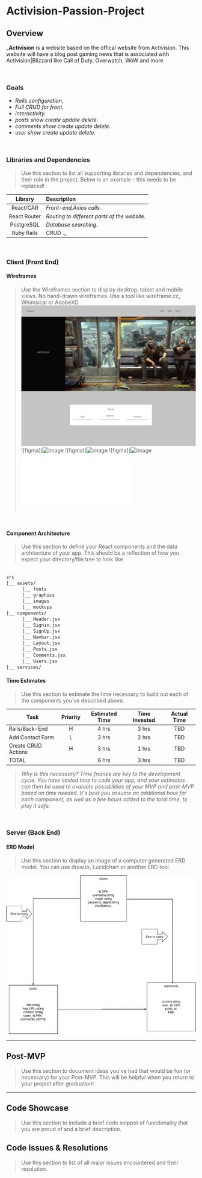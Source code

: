 # Activision-Passion-Project

## Overview

_**Activision** is a website based on the offical website from Activision. This website will have a blog post gaming news that is associated with Activision|Blizzard like Call of Duty, Overwatch, WoW and more

<br>

### Goals

- _Rails configuration,_
- _Full CRUD for front._
- _interactivity._
- _posts show create update delete._
- _comments show create update delete._
- _user show create update delete._

<br>

### Libraries and Dependencies

> Use this section to list all supporting libraries and dependencies, and their role in the project. Below is an example - this needs to be replaced!

|     Library      | Description                                |
| :--------------: | :----------------------------------------- |
|      React/CAR   | _Front-end,Axios calls._ |
|   React Router   | _Routing to different parts of the website._ |
|     PostgreSQL   | _Database searching._ |
| Ruby Rails | CRUD ._ |

<br>

### Client (Front End)

#### Wireframes

> Use the Wireframes section to display desktop, tablet and mobile views. No hand-drawn wireframes. Use a tool like wireframe.cc, Whimsical or AdobeXD
![figma](Project4.png)
![figma](![image](https://user-images.githubusercontent.com/67288133/130703944-fd2bc57e-3e9c-4916-9fd1-5cb2f058d6e6.png)
![figma](![image](https://user-images.githubusercontent.com/67288133/130704106-1f194246-e35d-48f0-876e-7b5f741eb0a6.png)
![figma](![image](https://user-images.githubusercontent.com/67288133/130704203-f2bea366-6306-4886-b40d-6f7a4616463a.png)
![figma](!https://github.com/Shinji-exe/Activision-Passion-Project/blob/e9c386843ea2c9d68ece7a4fc10d62c6f12e9aa9/P4%20(2).pdf)




<br/>

#### Component Architecture

> Use this section to define your React components and the data architecture of your app. This should be a reflection of how you expect your directory/file tree to look like. 

``` structure

src
|__ assets/
      |__ fonts
      |__ graphics
      |__ images
      |__ mockups
|__ components/
      |__ Header.jsx
      |__ Signin.jsx
      |__ SignUp.jsx
      |__ Navbar.jsx
      |__ Layout.jsx
      |__ Posts.jsx
      |__ Comments.jsx
      |__ Users.jsx
|__ services/

```

#### Time Estimates

> Use this section to estimate the time necessary to build out each of the components you've described above.

| Task                | Priority | Estimated Time | Time Invested | Actual Time |
| ------------------- | :------: | :------------: | :-----------: | :---------: |
| Rails/Back-End      |    H     |     4 hrs      |     3 hrs     |     TBD     |
| Add Contact Form    |    L     |     3 hrs      |     2 hrs     |     TBD     |
| Create CRUD Actions |    H     |     3 hrs      |     1 hrs     |     TBD     |
| TOTAL               |          |     6 hrs      |     3 hrs     |     TBD     |

> _Why is this necessary? Time frames are key to the development cycle. You have limited time to code your app, and your estimates can then be used to evaluate possibilities of your MVP and post-MVP based on time needed. It's best you assume an additional hour for each component, as well as a few hours added to the total time, to play it safe._

<br>

### Server (Back End)

#### ERD Model

> Use this section to display an image of a computer generated ERD model. You can use draw.io, Lucidchart or another ERD tool.

![ERD](P4.png)
<br>

***

## Post-MVP

> Use this section to document ideas you've had that would be fun (or necessary) for your Post-MVP. This will be helpful when you return to your project after graduation!

***

## Code Showcase

> Use this section to include a brief code snippet of functionality that you are proud of and a brief description.

## Code Issues & Resolutions

> Use this section to list of all major issues encountered and their resolution.
